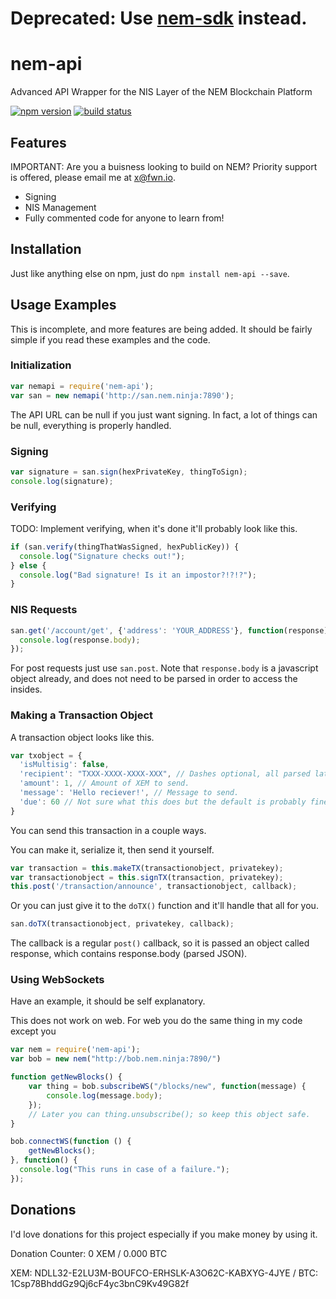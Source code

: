 # Deprecated: Use [nem-sdk](https://docs.nem.io/en/nem-sdk) instead.

# nem-api
Advanced API Wrapper for the NIS Layer of the NEM Blockchain Platform

[![npm version](https://img.shields.io/npm/v/nem-api.svg?maxAge=2592000)](https://www.npmjs.com/package/nem-api) [![build status](https://travis-ci.org/nikhiljha/nem-api.svg?branch=master)](https://travis-ci.org/nikhiljha/nem-api)

## Features

IMPORTANT: Are you a buisness looking to build on NEM? Priority support is offered, please email me at x@fwn.io.

- Signing
- NIS Management
- Fully commented code for anyone to learn from!

## Installation

Just like anything else on npm, just do `npm install nem-api --save`.

## Usage Examples

This is incomplete, and more features are being added. It should be fairly simple if you read these examples and the code.



### Initialization
```js
var nemapi = require('nem-api');
var san = new nemapi('http://san.nem.ninja:7890');
```

The API URL can be null if you just want signing. In fact, a lot of things can be null, everything is properly handled.

### Signing
```js
var signature = san.sign(hexPrivateKey, thingToSign);
console.log(signature);
```

### Verifying
TODO: Implement verifying, when it's done it'll probably look like this.
```js
if (san.verify(thingThatWasSigned, hexPublicKey)) {
  console.log("Signature checks out!");
} else {
  console.log("Bad signature! Is it an impostor?!?!?");
}
```

### NIS Requests
```js
san.get('/account/get', {'address': 'YOUR_ADDRESS'}, function(response) {
  console.log(response.body);
});
```

For post requests just use `san.post`. Note that `response.body` is a javascript object already, and does not need to be parsed in order to access the insides.

### Making a Transaction Object

A transaction object looks like this.

```js
var txobject = {
  'isMultisig': false,
  'recipient': "TXXX-XXXX-XXXX-XXX", // Dashes optional, all parsed later.
  'amount': 1, // Amount of XEM to send.
  'message': 'Hello reciever!', // Message to send.
  'due': 60 // Not sure what this does but the default is probably fine.
}
```

You can send this transaction in a couple ways.

You can make it, serialize it, then send it yourself.

```js
var transaction = this.makeTX(transactionobject, privatekey);
var transactionobject = this.signTX(transaction, privatekey);
this.post('/transaction/announce', transactionobject, callback);
```

Or you can just give it to the `doTX()` function and it'll handle that all for you.

```js
san.doTX(transactionobject, privatekey, callback);
```

The callback is a regular `post()` callback, so it is passed an object called
response, which contains response.body (parsed JSON).

### Using WebSockets

Have an example, it should be self explanatory.

This does not work on web. For web you do the same thing in my code except you 

```js
var nem = require('nem-api');
var bob = new nem("http://bob.nem.ninja:7890/")

function getNewBlocks() {
    var thing = bob.subscribeWS("/blocks/new", function(message) {
        console.log(message.body);
    });
    // Later you can thing.unsubscribe(); so keep this object safe.
}

bob.connectWS(function () {
    getNewBlocks();
}, function() {
  console.log("This runs in case of a failure.");
});
```

## Donations

I'd love donations for this project especially if you make money by using it.

Donation Counter: 0 XEM / 0.000 BTC

XEM: NDLL32-E2LU3M-BOUFCO-ERHSLK-A3O62C-KABXYG-4JYE / BTC: 1Csp78BhddGz9Qj6cF4yc3bnC9Kv49G82f
